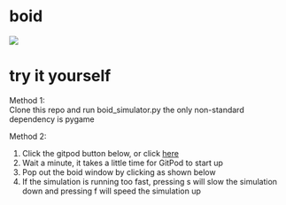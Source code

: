 # boid

<img src="gui_demo.gif">

# try it yourself

Method 1: <br>
Clone this repo and run boid_simulator.py the only non-standard dependency is pygame

Method 2:<br>
1. Click the gitpod button below, or click [here](gitpod.io/#https://github.com/LPRowe/boid)
2. Wait a minute, it takes a little time for GitPod to start up
3. Pop out the boid window by clicking as shown below
4. If the simulation is running too fast, pressing s will slow the simulation down and pressing f will speed the simulation up

